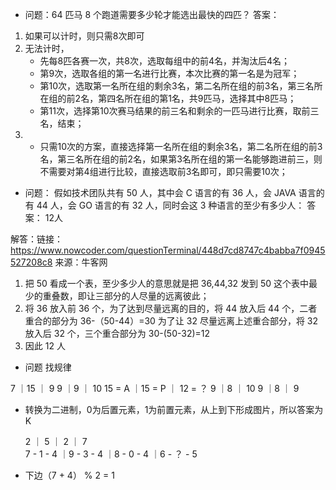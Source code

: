 - 问题：64 匹马 8 个跑道需要多少轮才能选出最快的四匹？
答案：
1. 如果可以计时，则只需8次即可
2. 无法计时，
    - 先每8匹各赛一次，共8次，选取每组中的前4名，并淘汰后4名；
    - 第9次，选取各组的第一名进行比赛，本次比赛的第一名是为冠军；
    - 第10次，选取第一名所在组的剩余3名，第二名所在组的前3名，第三名所在组的前2名，第四名所在组的第1名，共9匹马，选择其中8匹马；
    - 第11次，选择第10次赛马结果的前三名和剩余的一匹马进行比赛，取前三名，结束；
3. - 只需10次的方案，直接选择第一名所在组的剩余3名，第二名所在组的前3名，第三名所在组的前2名，如果第3名所在组的第一名能够跑进前三，则不需要对第4组进行比较，直接选取前3名即可，即只需要10次；


- 问题：
假如技术团队共有 50 人，其中会 C 语言的有 36 人，会 JAVA 语言的有 44 人，会 GO 语言的有 32 人，同时会这 3 种语言的至少有多少人：
答案： 12人

解答：链接：https://www.nowcoder.com/questionTerminal/448d7cd8747c4babba7f0945527208c8
来源：牛客网

1. 把 50 看成一个表，至少多少人的意思就是把 36,44,32 发到 50 这个表中最少的重叠数，即让三部分的人尽量的远离彼此；
2. 将 36 放入前 36 个，为了达到尽量远离的目的，将 44 放入后 44 个，二者重合的部分为 36-（50-44）=30
为了让 32 尽量远离上述重合部分，将 32 放入后 32 个，三个重合部分为 30-(50-32)=12
3. 因此 12 人


- 问题 找规律

7          ｜15         ｜ 9 
9          ｜9          ｜ 10
15 = A     ｜15 = P     ｜ 12 = ？
9          ｜8          ｜ 10
9          ｜8          ｜ 9

- 转换为二进制，0为后置元素，1为前置元素，从上到下形成图片，所以答案为K

     2     ｜    5     ｜    2     ｜    7          
 7 - 1 - 4 ｜9 - 3 - 4 ｜8 - 0 - 4 ｜6 - ？ - 5

- 下边（7 + 4） % 2 = 1